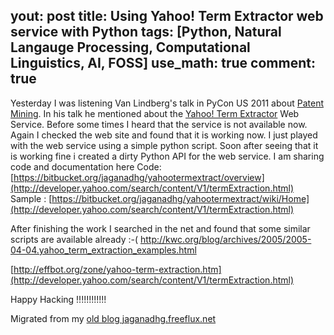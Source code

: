 yout: post
title: Using Yahoo! Term Extractor web service with Python
tags: [Python, Natural Langauge Processing, Computational Linguistics, AI, FOSS]
use_math: true
comment: true
---
Yesterday I was listening Van Lindberg's talk in PyCon US 2011 about [Patent Mining](http://us.pycon.org/2011/schedule/presentations/169/). In his talk he mentioned about the [Yahoo! Term Extractor](http://developer.yahoo.com/search/content/V1/termExtraction.html) Web Service. Before some times I heard that the service is not available now. Again I checked the web site and found that it is working now. I just played with the web service using a simple python script. Soon after seeing that it is working fine i created a dirty Python API for the web service. I am sharing code and documentation here
Code: [https://bitbucket.org/jaganadhg/yahootermextract/overview](http://developer.yahoo.com/search/content/V1/termExtraction.html)
Sample : [https://bitbucket.org/jaganadhg/yahootermextract/wiki/Home](http://developer.yahoo.com/search/content/V1/termExtraction.html)

After finishing the work I searched in the net and found that some similar scripts are available already :-(
 http://kwc.org/blog/archives/2005/2005-04-04.yahoo_term_extraction_examples.html

[http://effbot.org/zone/yahoo-term-extraction.htm](http://developer.yahoo.com/search/content/V1/termExtraction.html)

Happy Hacking !!!!!!!!!!!!


Migrated from my [old blog jaganadhg.freeflux.net](https://web.archive.org/web/20160323193721/http://jaganadhg.freeflux.net/blog)
